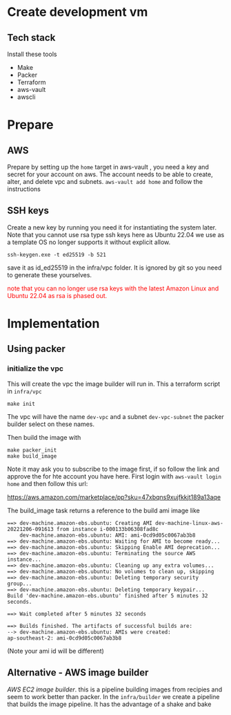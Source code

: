 # Create development vm 

## Tech stack 
Install these tools 
- Make 
- Packer 
- Terraform 
- aws-vault
- awscli 

# Prepare

## AWS
Prepare by setting up the `home` target in aws-vault , you need a key and secret for your account on aws. The account needs to be able to create, alter, and delete vpc and subnets. 
`aws-vault add home` and follow the instructions 

## SSH keys 

Create a new key by running you need it for instantiating the system later.
Note that you cannot use rsa type ssh keys here as Ubuntu 22.04 we use as a template OS no longer supports it without explicit allow. 


```
ssh-keygen.exe -t ed25519 -b 521
```
save it as id_ed25519 in the infra/vpc folder. It is ignored by git so you need to generate these yourselves. 

<font color=red>note that you can no longer use rsa keys with the latest Amazon Linux and Ubuntu 22.04 as rsa is phased out.</font> 

# Implementation

## Using packer
### initialize the vpc 

This will create the vpc the image builder will run in. This a terraform script in `infra/vpc`


```
make init
```
The vpc will have the name `dev-vpc` and a subnet `dev-vpc-subnet` the packer builder select on these names. 


Then build the image with 

```
make packer_init
make build_image 
```

Note it may ask you to subscribe to the image first, if so follow the link and approve the for hte account you have here. 
First login with `aws-vault login home` and then follow this url:

https://aws.amazon.com/marketplace/pp?sku=47xbqns9xujfkkjt189a13aqe

The build_image task returns a reference to the build ami image like 

```text
==> dev-machine.amazon-ebs.ubuntu: Creating AMI dev-machine-linux-aws-20221206-091613 from instance i-000133b06308fad8c
    dev-machine.amazon-ebs.ubuntu: AMI: ami-0cd9d05c0067ab3b8
==> dev-machine.amazon-ebs.ubuntu: Waiting for AMI to become ready...
==> dev-machine.amazon-ebs.ubuntu: Skipping Enable AMI deprecation...
==> dev-machine.amazon-ebs.ubuntu: Terminating the source AWS instance...
==> dev-machine.amazon-ebs.ubuntu: Cleaning up any extra volumes...
==> dev-machine.amazon-ebs.ubuntu: No volumes to clean up, skipping
==> dev-machine.amazon-ebs.ubuntu: Deleting temporary security group...
==> dev-machine.amazon-ebs.ubuntu: Deleting temporary keypair...
Build 'dev-machine.amazon-ebs.ubuntu' finished after 5 minutes 32 seconds.

==> Wait completed after 5 minutes 32 seconds

==> Builds finished. The artifacts of successful builds are:
--> dev-machine.amazon-ebs.ubuntu: AMIs were created:
ap-southeast-2: ami-0cd9d05c0067ab3b8
```
(Note your ami id will be different)

## Alternative - AWS image builder

*AWS EC2 image builder*. this is a pipeline building images from recipies and seem to work better than packer.
In the `infra/builder` we create a pipeline that builds the image pipeline. It has the advantage of a shake and bake 

